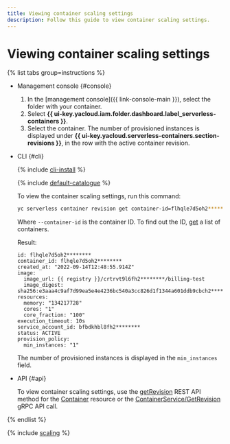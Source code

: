 ```yaml
---
title: Viewing container scaling settings
description: Follow this guide to view container scaling settings.
---
```


# Viewing container scaling settings

{% list tabs group=instructions %}

- Management console {#console}

    1. In the [management console]({{ link-console-main }}), select the folder with your container.
    1. Select **{{ ui-key.yacloud.iam.folder.dashboard.label_serverless-containers }}**.
    1. Select the container. The number of provisioned instances is displayed under **{{ ui-key.yacloud.serverless-containers.section-revisions }}**, in the row with the active container revision.

- CLI {#cli}

    {% include [cli-install](../../_includes/cli-install.md) %}

    {% include [default-catalogue](../../_includes/default-catalogue.md) %}

    To view the container scaling settings, run this command:

    ```bash
    yc serverless container revision get container-id=flhqle7d5oh2********
    ```

    Where `--container-id` is the container ID. To find out the ID, [get](list.md) a list of containers.

    Result:

    ```text
    id: flhqle7d5oh2********
	container_id: flhqle7d5oh2********
	created_at: "2022-09-14T12:48:55.914Z"
	image:
	  image_url: {{ registry }}/crtrvt9l6fh2********/billing-test
	  image_digest: sha256:e3aaa4c9af7d99ea5e4e4236bc540a3cc826d1f1344a601ddb9cbch2********
	resources:
	  memory: "134217728"
	  cores: "1"
	  core_fraction: "100"
	execution_timeout: 10s
	service_account_id: bfbdkhbl8fh2********
	status: ACTIVE
	provision_policy:
	  min_instances: "1"
    ```

    The number of provisioned instances is displayed in the `min_instances` field.

- API {#api}

  To view container scaling settings, use the [getRevision](../containers/api-ref/Container/getRevision.md) REST API method for the [Container](../containers/api-ref/Container/index.md) resource or the [ContainerService/GetRevision](../containers/api-ref/grpc/Container/getRevision.md) gRPC API call.

{% endlist %}

{% include [scaling](../../_includes/serverless-containers/see-also-scaling.md) %}